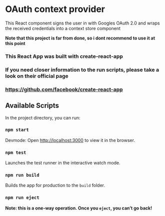 # OAuth context provider

This React component signs the user in with Googles OAuth 2.0 and wraps the received credentials into a context store component

**Note that this project is far from done, so i dont recommend to use it at this point**

### This React App was built with create-react-app

### If you need closer information to the run scripts, please take a look on their official page

### https://github.com/facebook/create-react-app

## Available Scripts

In the project directory, you can run:

### `npm start`

Devmode:
Open [http://localhost:3000](http://localhost:3000) to view it in the browser.

### `npm test`

Launches the test runner in the interactive watch mode.<br />

### `npm run build`

Builds the app for production to the `build` folder.<br />

### `npm run eject`

**Note: this is a one-way operation. Once you `eject`, you can’t go back!**

